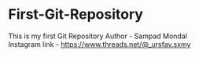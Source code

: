 # First-Git-Repository
This is my first Git Repository
Author - Sampad Mondal <br>
Instagram link - https://www.threads.net/@_ursfav.sxmy
